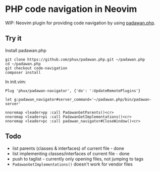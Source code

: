 # PHP code navigation in Neovim

WIP: Neovim plugin for providing code navigation by using [padawan.php](https://github.com/padawan-php/padawan.php).

## Try it

Install padawan.php
```
git clone https://github.com/phux/padawan.php.git ~/padawan.php
cd ~/padawan.php
git checkout code-navigation
composer install
```

In init.vim:
```
Plug 'phux/padawan-navigator', {'do': ':UpdateRemotePlugins'}

let g:padawan_navigator#server_command='~/padawan.php/bin/padawan-server'

nnoremap <leader>pp :call PadawanGetParents()<cr>
nnoremap <leader>pi :call PadawanGetImplementations()<cr>
nnoremap <leader>pc :call padawan_navigator#CloseWindow()<cr>
```

## Todo

* list parents (classes & interfaces) of current file - done
* list implementing classes/interfaces of current file - done
* push to taglist - currently only opening files, not jumping to tags
* `PadawanGetImplementations()` doesn't work for vendor files
